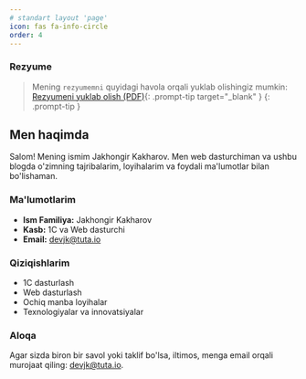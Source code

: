 ```yaml
---
# standart layout 'page'
icon: fas fa-info-circle
order: 4
---
```

### Rezyume

> Mening `rezyumemni` quyidagi havola orqali yuklab olishingiz mumkin:  
> [Rezyumeni yuklab olish (PDF)](https://drive.google.com/file/d/14vdPtU5-s3V1ekI77R4ehAtIWjwvhzHM/view?usp=sharing){: .prompt-tip target="_blank" }
{: .prompt-tip }

## Men haqimda

Salom! Mening ismim Jakhongir Kakharov. Men web dasturchiman va ushbu blogda o'zimning tajribalarim, loyihalarim va foydali ma'lumotlar bilan bo'lishaman.

### Ma'lumotlarim

- **Ism Familiya:** Jakhongir Kakharov
- **Kasb:** 1C va Web dasturchi
- **Email:** devjk@tuta.io

### Qiziqishlarim

- 1C dasturlash
- Web dasturlash
- Ochiq manba loyihalar
- Texnologiyalar va innovatsiyalar

### Aloqa

Agar sizda biron bir savol yoki taklif bo'lsa, iltimos, menga email orqali murojaat qiling: devjk@tuta.io.
